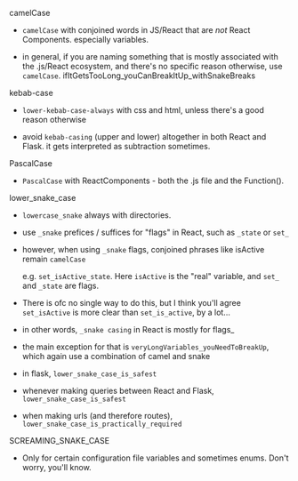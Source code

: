 

camelCase

  - `camelCase` with conjoined words in JS/React that are *not* 
  React Components. especially variables.

  - in general, if you are naming something that is mostly associated with 
  the .js/React ecosystem, and there's no specific reason otherwise, 
  use `camelCase`.  ifItGetsTooLong_youCanBreakItUp_withSnakeBreaks


kebab-case

  - `lower-kebab-case-always` with css and html, unless there's a good 
  reason otherwise

  - avoid `kebab-casing` (upper and lower) altogether in both React 
  and Flask. it gets interpreted as subtraction sometimes. 


PascalCase

  - `PascalCase` with ReactComponents - both the .js file and the Function().


lower_snake_case

  - `lowercase_snake` always with directories.  

  - use `_snake` prefices / suffices for "flags" in React, 
  such as `_state` or `set_` 

  - however, when using `_snake` flags, conjoined phrases like 
  isActive remain `camelCase`

    e.g. `set_isActive_state`. Here `isActive` is the "real" variable, 
    and `set_` and `_state` are flags.

  - There is ofc no single way to do this, but I think you'll agree
   `set_isActive` is more clear than `set_is_active`, by a lot...

  - in other words, `_snake casing` in React is mostly for flags_ 

  - the main exception for that is `veryLongVariables_youNeedToBreakUp`, which 
  again use a combination of camel and snake

  - in flask, `lower_snake_case_is_safest`

  - whenever making queries between React and Flask, `lower_snake_case_is_safest`

  - when making urls (and therefore routes), `lower_snake_case_is_practically_required`



SCREAMING_SNAKE_CASE
  - Only for certain configuration file variables and sometimes enums. 
  Don't worry, you'll know.
